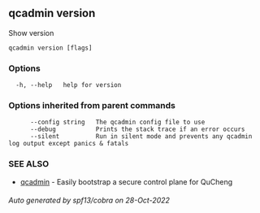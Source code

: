 ## qcadmin version

Show version

```
qcadmin version [flags]
```

### Options

```
  -h, --help   help for version
```

### Options inherited from parent commands

```
      --config string   The qcadmin config file to use
      --debug           Prints the stack trace if an error occurs
      --silent          Run in silent mode and prevents any qcadmin log output except panics & fatals
```

### SEE ALSO

* [qcadmin](qcadmin.md)	 - Easily bootstrap a secure control plane for QuCheng

###### Auto generated by spf13/cobra on 28-Oct-2022
